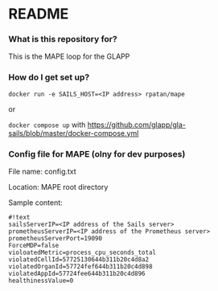 # README #

### What is this repository for? ###

This is the MAPE loop for the GLAPP


### How do I get set up? ###

`docker run -e SAILS_HOST=<IP address> rpatan/mape`

or

`docker compose up` with https://github.com/glapp/gla-sails/blob/master/docker-compose.yml


### Config file for MAPE (olny for dev purposes) ###

File name: config.txt

Location: MAPE root directory

Sample content:
```
#!text
sailsServerIP=<IP address of the Sails server>
prometheusServerIP=<IP address of the Prometheus server>
prometheusServerPort=19090
ForceMDP=false
violoatedMetric=process_cpu_seconds_total
violatedCellId=57725130644b311b20c4d8a2
violatedOrganId=57724fef644b311b20c4d898
violatedAppId=57724fee644b311b20c4d896
healthinessValue=0

```
